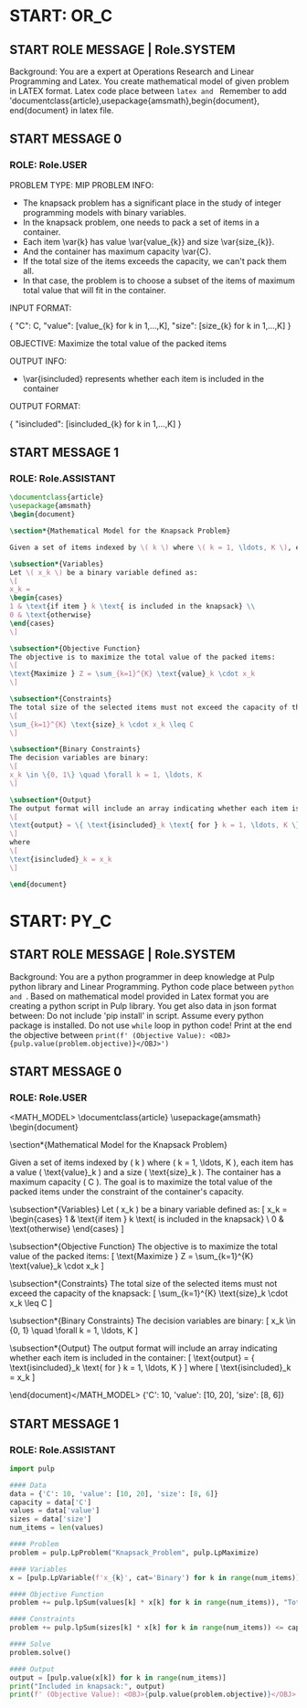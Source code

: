 # START: OR_C 
## START ROLE MESSAGE | Role.SYSTEM 
Background: You are a expert at Operations Research and Linear Programming and Latex. You create mathematical model of given problem in LATEX format. Latex code place between ```latex and ``` Remember to add 'documentclass{article},usepackage{amsmath},begin{document}, end{document} in latex file. 
## START MESSAGE 0 
### ROLE: Role.USER
<DESCRIPTION>
PROBLEM TYPE: MIP
PROBLEM INFO:

- The knapsack problem has a significant place in the study of integer programming models with binary variables. 
- In the knapsack problem, one needs to pack a set of items in a container.
- Each item \var{k} has value \var{value_{k}} and size \var{size_{k}}.
- And the container has maximum capacity \var{C}. 
- If the total size of the items exceeds the capacity, we can't pack them all. 
- In that case, the problem is to choose a subset of the items of maximum total value that will fit in the container. 

INPUT FORMAT:

{
	"C": C,
	"value": [value_{k} for k in 1,...,K],
	"size": [size_{k} for k in 1,...,K]
}


OBJECTIVE: Maximize the total value of the packed items

OUTPUT INFO:

- \var{isincluded} represents whether each item is included in the container

OUTPUT FORMAT:

{
	"isincluded": [isincluded_{k} for k in 1,...,K]
}
</DESCRIPTION>


## START MESSAGE 1 
### ROLE: Role.ASSISTANT
```latex
\documentclass{article}
\usepackage{amsmath}
\begin{document}

\section*{Mathematical Model for the Knapsack Problem}

Given a set of items indexed by \( k \) where \( k = 1, \ldots, K \), each item has a value \( \text{value}_k \) and a size \( \text{size}_k \). The container has a maximum capacity \( C \). The goal is to maximize the total value of the packed items under the constraint of the container's capacity.

\subsection*{Variables}
Let \( x_k \) be a binary variable defined as:
\[
x_k = 
\begin{cases}
1 & \text{if item } k \text{ is included in the knapsack} \\
0 & \text{otherwise}
\end{cases}
\]

\subsection*{Objective Function}
The objective is to maximize the total value of the packed items:
\[
\text{Maximize } Z = \sum_{k=1}^{K} \text{value}_k \cdot x_k
\]

\subsection*{Constraints}
The total size of the selected items must not exceed the capacity of the knapsack:
\[
\sum_{k=1}^{K} \text{size}_k \cdot x_k \leq C
\]

\subsection*{Binary Constraints}
The decision variables are binary:
\[
x_k \in \{0, 1\} \quad \forall k = 1, \ldots, K
\]

\subsection*{Output}
The output format will include an array indicating whether each item is included in the container:
\[
\text{output} = \{ \text{isincluded}_k \text{ for } k = 1, \ldots, K \}
\]
where
\[
\text{isincluded}_k = x_k
\]

\end{document}
```

# START: PY_C 
## START ROLE MESSAGE | Role.SYSTEM 
Background: You are a python programmer in deep knowledge at Pulp python library and Linear Programming. Python code place between ```python and ```. Based on mathematical model provided in Latex format you are creating a python script in Pulp library. You get also data in json format between: <DATA></DATA> Do not include 'pip install' in script. Assume every python package is installed. Do not use `while` loop in python code! Print at the end the objective between <OBJ></OBJ> `print(f' (Objective Value): <OBJ>{pulp.value(problem.objective)}</OBJ>')` 
## START MESSAGE 0 
### ROLE: Role.USER
<MATH_MODEL>
\documentclass{article}
\usepackage{amsmath}
\begin{document}

\section*{Mathematical Model for the Knapsack Problem}

Given a set of items indexed by \( k \) where \( k = 1, \ldots, K \), each item has a value \( \text{value}_k \) and a size \( \text{size}_k \). The container has a maximum capacity \( C \). The goal is to maximize the total value of the packed items under the constraint of the container's capacity.

\subsection*{Variables}
Let \( x_k \) be a binary variable defined as:
\[
x_k = 
\begin{cases}
1 & \text{if item } k \text{ is included in the knapsack} \\
0 & \text{otherwise}
\end{cases}
\]

\subsection*{Objective Function}
The objective is to maximize the total value of the packed items:
\[
\text{Maximize } Z = \sum_{k=1}^{K} \text{value}_k \cdot x_k
\]

\subsection*{Constraints}
The total size of the selected items must not exceed the capacity of the knapsack:
\[
\sum_{k=1}^{K} \text{size}_k \cdot x_k \leq C
\]

\subsection*{Binary Constraints}
The decision variables are binary:
\[
x_k \in \{0, 1\} \quad \forall k = 1, \ldots, K
\]

\subsection*{Output}
The output format will include an array indicating whether each item is included in the container:
\[
\text{output} = \{ \text{isincluded}_k \text{ for } k = 1, \ldots, K \}
\]
where
\[
\text{isincluded}_k = x_k
\]

\end{document}</MATH_MODEL>
<DATA>
{'C': 10, 'value': [10, 20], 'size': [8, 6]}</DATA>


## START MESSAGE 1 
### ROLE: Role.ASSISTANT
```python
import pulp

#### Data
data = {'C': 10, 'value': [10, 20], 'size': [8, 6]}
capacity = data['C']
values = data['value']
sizes = data['size']
num_items = len(values)

#### Problem
problem = pulp.LpProblem("Knapsack_Problem", pulp.LpMaximize)

#### Variables
x = [pulp.LpVariable(f'x_{k}', cat='Binary') for k in range(num_items)]

#### Objective Function
problem += pulp.lpSum(values[k] * x[k] for k in range(num_items)), "Total Value"

#### Constraints
problem += pulp.lpSum(sizes[k] * x[k] for k in range(num_items)) <= capacity, "Total Size"

#### Solve
problem.solve()

#### Output
output = [pulp.value(x[k]) for k in range(num_items)]
print("Included in knapsack:", output)
print(f' (Objective Value): <OBJ>{pulp.value(problem.objective)}</OBJ>')
```

